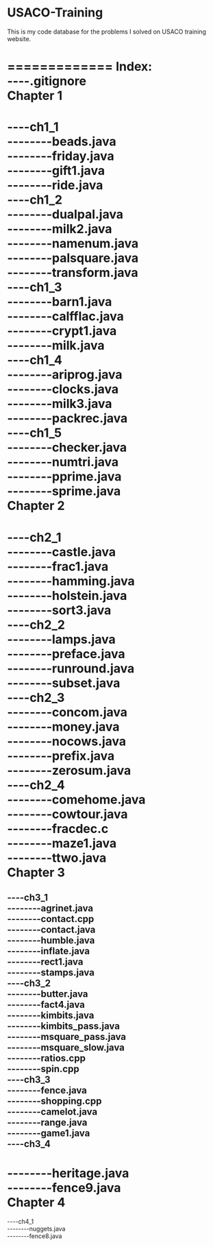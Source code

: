 USACO-Training
==============

This is my code database for the problems I solved on USACO training website.

=============
Index: <br />
----.gitignore<br />
Chapter 1<br />
===============
----ch1_1<br />
--------beads.java<br />
--------friday.java<br />
--------gift1.java<br />
--------ride.java<br />
----ch1_2<br />
--------dualpal.java<br />
--------milk2.java<br />
--------namenum.java<br />
--------palsquare.java<br />
--------transform.java<br />
----ch1_3<br />
--------barn1.java<br />
--------calfflac.java<br />
--------crypt1.java<br />
--------milk.java<br />
----ch1_4<br />
--------ariprog.java<br />
--------clocks.java<br />
--------milk3.java<br />
--------packrec.java<br />
----ch1_5<br />
--------checker.java<br />
--------numtri.java<br />
--------pprime.java<br />
--------sprime.java<br />
Chapter 2<br />
===============
----ch2_1<br />
--------castle.java<br />
--------frac1.java<br />
--------hamming.java<br />
--------holstein.java<br />
--------sort3.java<br />
----ch2_2<br />
--------lamps.java<br />
--------preface.java<br />
--------runround.java<br />
--------subset.java<br />
----ch2_3<br />
--------concom.java<br />
--------money.java<br />
--------nocows.java<br />
--------prefix.java<br />
--------zerosum.java<br />
----ch2_4<br />
--------comehome.java<br />
--------cowtour.java<br />
--------fracdec.c<br />
--------maze1.java<br />
--------ttwo.java<br />
Chapter 3<br />
===============
----ch3_1<br />
--------agrinet.java<br />
--------contact.cpp<br />
--------contact.java<br />
--------humble.java<br />
--------inflate.java<br />
--------rect1.java<br />
--------stamps.java<br />
----ch3_2<br />
--------butter.java<br />
--------fact4.java<br />
--------kimbits.java<br />
--------kimbits_pass.java<br />
--------msquare_pass.java<br />
--------msquare_slow.java<br />
--------ratios.cpp<br />
--------spin.cpp<br />
----ch3_3<br />
--------fence.java<br />
--------shopping.cpp<br />
--------camelot.java<br />
--------range.java<br />
--------game1.java<br />
----ch3_4<br />
--------
--------heritage.java<br />
--------fence9.java<br />
Chapter 4<br />
===============
----ch4_1<br />
--------nuggets.java<br />
--------fence8.java<br />
